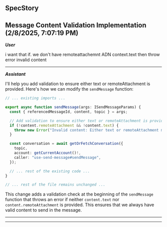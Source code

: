 ## SpecStory

## Message Content Validation Implementation (2/8/2025, 7:07:19 PM)

_**User**_

i want that if. we don't have remoteattachemnt ADN context.text then throw error invalid content

---

_**Assistant**_

I'll help you add validation to ensure either text or remoteAttachment is provided. Here's how we can modify the `sendMessage` function:

```typescript:features/conversation/hooks/use-send-message.ts
// ... existing imports ...

export async function sendMessage(args: ISendMessageParams) {
  const { referencedMessageId, content, topic } = args;

  // Add validation to ensure either text or remoteAttachment is provided
  if (!content.remoteAttachment && !content.text) {
    throw new Error("Invalid content: Either text or remoteAttachment must be provided");
  }

  const conversation = await getOrFetchConversation({
    topic,
    account: getCurrentAccount()!,
    caller: "use-send-message#sendMessage",
  });

  // ... rest of the existing code ...
}

// ... rest of the file remains unchanged ...
```

This change adds a validation check at the beginning of the `sendMessage` function that throws an error if neither `content.text` nor `content.remoteAttachment` is provided. This ensures that we always have valid content to send in the message.

---



---

